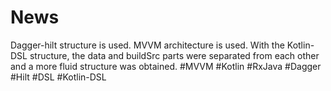 # News
Dagger-hilt structure is used.
MVVM architecture is used.
With the Kotlin-DSL structure, the data and buildSrc parts were separated from each other and a more fluid structure was obtained.
#MVVM #Kotlin #RxJava #Dagger #Hilt #DSL #Kotlin-DSL
 
